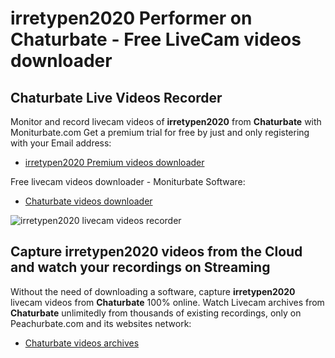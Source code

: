 # irretypen2020 Performer on Chaturbate - Free LiveCam videos downloader

## Chaturbate Live Videos Recorder

Monitor and record livecam videos of **irretypen2020** from **Chaturbate** with Moniturbate.com
Get a premium trial for free by just and only registering with your Email address:
* [irretypen2020 Premium videos downloader](https://moniturbate.com/request-demo-licence-key.html)

Free livecam videos downloader - Moniturbate Software:
* [Chaturbate videos downloader](https://moniturbate.com/moniturbate-download-software.html)

![irretypen2020 livecam videos recorder](https://peachurnet.com/templates/moniturbate-software.png)


## Capture irretypen2020 videos from the Cloud and watch your recordings on Streaming

Without the need of downloading a software, capture **irretypen2020** livecam videos from **Chaturbate** 100% online.
Watch Livecam archives from **Chaturbate** unlimitedly from thousands of existing recordings, only on Peachurbate.com and its websites network:
* [Chaturbate videos archives](https://peachurnet.com/)